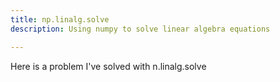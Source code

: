 ```yaml
---
title: np.linalg.solve
description: Using numpy to solve linear algebra equations

---
```


Here is a problem I've solved with n.linalg.solve

